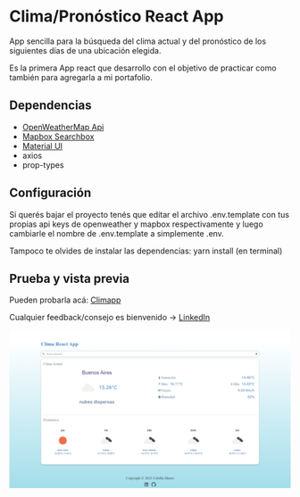 # Clima/Pronóstico React App

App sencilla para la búsqueda del clima actual y del pronóstico de los siguientes días de una ubicación elegida.

Es la primera App react que desarrollo con el objetivo de practicar como también para agregarla a mi portafolio.

## Dependencias

- [OpenWeatherMap Api](https://openweathermap.org/)
- [Mapbox Searchbox](https://www.mapbox.com/)
- [Material UI](https://mui.com/)
- axios
- prop-types

## Configuración

Si querés bajar el proyecto tenés que editar el archivo .env.template con tus propias api keys de openweather y mapbox respectivamente y luego cambiarle el nombre de .env.template a simplemente .env.

Tampoco te olvides de instalar las dependencias: yarn install (en terminal) 

## Prueba y vista previa

Pueden probarla acá: [Climapp](https://climapp-macubi.netlify.app/)

Cualquier feedback/consejo es bienvenido -> [LinkedIn](https://www.linkedin.com/in/macubi90/)

![vistaprevia](./public/assets/ejemplo.png)
